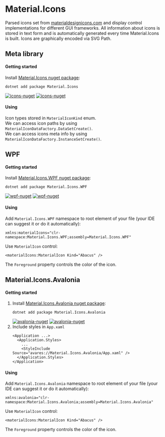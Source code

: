 [icons-nuget]: https://www.nuget.org/packages/Material.Icons/
[wpf-nuget]: https://www.nuget.org/packages/Material.Icons.WPF/
[avalonia-nuget]: https://www.nuget.org/packages/Material.Icons.Avalonia/

# Material.Icons
Parsed icons set from [materialdesignicons.com](https://materialdesignicons.com/) and display control implementations for different GUI frameworks.
All information about icons is stored in text form and is automatically generated every time Material.Icons is built. Icons are graphically encoded via SVG Path.



## Meta library
#### Getting started
Install [Material.Icons nuget package](https://www.nuget.org/packages/Material.Icons/):
```
dotnet add package Material.Icons
```
[![icons-nuget](https://img.shields.io/nuget/v/Material.Icons?label=Material.Icons&style=flat-square)][icons-nuget]
[![icons-nuget](https://img.shields.io/nuget/dt/Material.Icons?color=blue&label=Downloads&style=flat-square)][icons-nuget]
#### Using
Icon types stored in `MaterialIconKind` enum.  
We can access icon paths by using `MaterialIconDataFactory.DataSetCreate()`.  
We can access icons meta info by using `MaterialIconDataFactory.InstanceSetCreate()`.  



## WPF
#### Getting started
Install [Material.Icons.WPF nuget package](https://www.nuget.org/packages/Material.Icons.WPF/):
```
dotnet add package Material.Icons.WPF
```
[![wpf-nuget](https://img.shields.io/nuget/v/Material.Icons.WPF?label=Material.Icons.WPF&style=flat-square)][wpf-nuget]
[![wpf-nuget](https://img.shields.io/nuget/dt/Material.Icons.WPF?color=blue&label=Downloads&style=flat-square)][wpf-nuget]
#### Using
Add `Material.Icons.WPF` namespace to root element of your file (your IDE can suggest it or do it automatically):
```
xmlns:materialIcons="clr-namespace:Material.Icons.WPF;assembly=Material.Icons.WPF"
```
Use `MaterialIcon` control:
```xaml
<materialIcons:MaterialIcon Kind="Abacus" />
```
The `Foreground` property controls the color of the icon.



## Material.Icons.Avalonia
#### Getting started
1. Install [Material.Icons.Avalonia nuget package](https://www.nuget.org/packages/Material.Icons.Avalonia/):
    ```
    dotnet add package Material.Icons.Avalonia
    ```
   [![avalonia-nuget](https://img.shields.io/nuget/v/Material.Icons.Avalonia?label=Material.Icons.Avalonia&style=flat-square)][avalonia-nuget]
   [![avalonia-nuget](https://img.shields.io/nuget/dt/Material.Icons.Avalonia?color=blue&label=Downloads&style=flat-square)][avalonia-nuget]
2. Include styles in `App.xaml`
    ```xaml
    <Application ...>
      <Application.Styles>
        ...
        <StyleInclude Source="avares://Material.Icons.Avalonia/App.xaml" />
      </Application.Styles>
    </Application>
    ```
#### Using
Add `Material.Icons.Avalonia` namespace to root element of your file (your IDE can suggest it or do it automatically):
```
xmlns:avalonia="clr-namespace:Material.Icons.Avalonia;assembly=Material.Icons.Avalonia"
```
Use `MaterialIcon` control:
```xaml
<materialIcons:MaterialIcon Kind="Abacus" />
```
The `Foreground` property controls the color of the icon.
